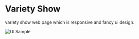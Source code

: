 # Variety Show
variety show web page which is responsive and fancy ui design. 

![UI Sample](./assets/ui.jpg)


